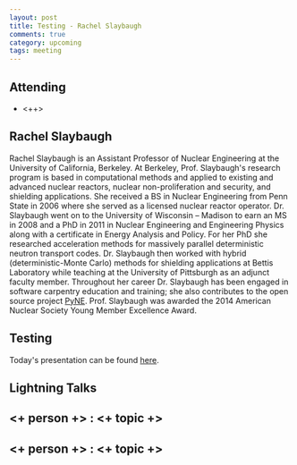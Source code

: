 ```yaml
---
layout: post
title: Testing - Rachel Slaybaugh
comments: true
category: upcoming
tags: meeting 
---
```



## Attending

- <++>


## Rachel Slaybaugh

Rachel Slaybaugh is an Assistant Professor of Nuclear Engineering at the 
University of California, Berkeley. At Berkeley, Prof. Slaybaugh's research 
program is based in computational methods and applied to existing and advanced 
nuclear reactors, nuclear non-proliferation and security, and shielding 
applications. She received a BS in Nuclear Engineering from Penn State in 2006 
where she served as a licensed nuclear reactor operator. Dr. Slaybaugh went on 
to the University of Wisconsin – Madison to earn an MS in 2008 and a PhD in 
2011 in Nuclear Engineering and Engineering Physics along with a certificate in
 Energy Analysis and Policy. For her PhD she researched acceleration methods for
 massively parallel deterministic neutron transport codes. Dr. Slaybaugh then 
worked with hybrid (deterministic-Monte Carlo) methods for shielding 
applications at Bettis Laboratory while teaching at the University of Pittsburgh
 as an adjunct faculty member. Throughout her career Dr. Slaybaugh has been 
engaged in software carpentry education and training; she also contributes to 
the open source project [PyNE](http://pyne.io). Prof. Slaybaugh was awarded the
 2014 American Nuclear Society Young Member Excellence Award.

## Testing

Today's presentation can be found [here](http://thehackerwithin.github.io/berkeley/images/2015.03.11-presentation.pdf).

## Lightning Talks 

## <+ person +> : <+ topic +>

## <+ person +> : <+ topic +>


[code]: https://github.com/thehackerwithin/berkeley/tree/master/topic "Code Examples" 
